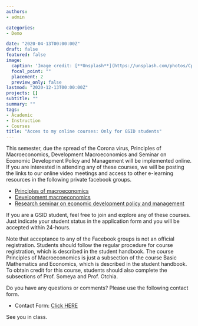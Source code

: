 ```yaml
---
authors:
- admin

categories:
- Demo

date: "2020-04-13T00:00:00Z"
draft: false
featured: false
image:
  caption: 'Image credit: [**Unsplash**](https://unsplash.com/photos/CpkOjOcXdUY)'
  focal_point: ""
  placement: 2
  preview_only: false
lastmod: "2020-12-13T00:00:00Z"
projects: []
subtitle: ""
summary: ""
tags:
- Academic
- Instruction
- Courses
title: "Acces to my online courses: Only for GSID students"
---
```



This semester, due the spread of the Corona virus, Principles of Macroeconomics, Development Macroeconomics and  Seminar on Economic Development Policy and Management will be implemented online. If you are interested in attending any of these courses, we will be posting the links to our online video meetings and access to other e-learning resources in the following private facebook groups.

- [Principles of macroeconomics](https://www.facebook.com/groups/macro.principles/)
- [Development macroeconomics](https://www.facebook.com/groups/devmacro2020gsid/)
- [Research seminar on economic development policy and management](https://www.facebook.com/groups/QuaRCS.Lab/)

If you are a GSID student, feel free to join and explore any of these courses. Just indicate your student status in the application form and you will be accepted within 24-hours.

Note that acceptance to any of the Facebook groups is not an official registration. Students should follow the regular procedure for course registration, which is described in the student handbook. The course Principles of Macroeconomics is just a subsection of the course Basic Mathematics and Economics, which is described in the student handbook. To obtain credit for this course, students should also complete the subsections of Prof. Someya and Prof. Otchia.

Do you have any questions or comments? Please use the following contact form.

- Contact Form: [Click HERE](https://carlos-mendez.rbind.io/#contact)

See you in class. 